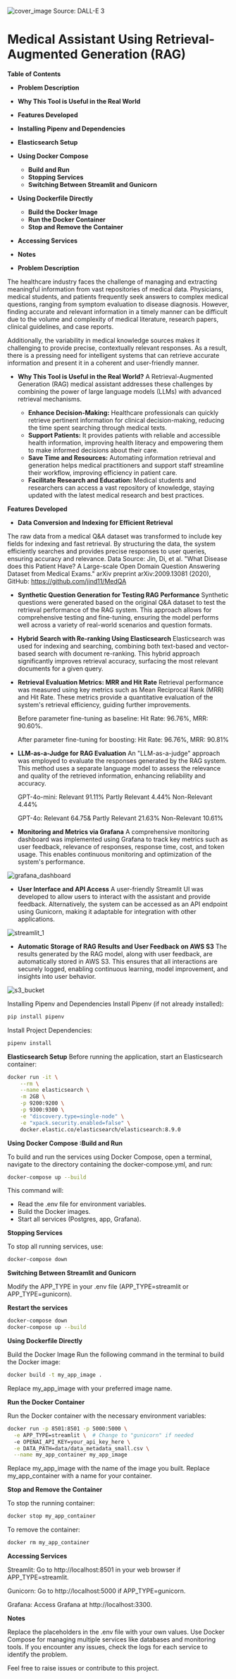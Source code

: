 ![cover_image](https://github.com/krmdel/medical_assistant_rag/blob/main/Images/cover_image.jpeg)
Source: DALL-E 3

# **Medical Assistant Using Retrieval-Augmented Generation (RAG)**
**Table of Contents**
- **Problem Description**
- **Why This Tool is Useful in the Real World**
- **Features Developed**
- **Installing Pipenv and Dependencies**
- **Elasticsearch Setup**
- **Using Docker Compose**
  - **Build and Run**
  - **Stopping Services**
  - **Switching Between Streamlit and Gunicorn**
- **Using Dockerfile Directly**
  - **Build the Docker Image**
  - **Run the Docker Container**
  - **Stop and Remove the Container**
- **Accessing Services**
- **Notes**


- **Problem Description**
  
The healthcare industry faces the challenge of managing and extracting meaningful information from vast repositories of medical data. Physicians, medical students, and patients frequently seek answers to complex medical questions, ranging from symptom evaluation to disease diagnosis. However, finding accurate and relevant information in a timely manner can be difficult due to the volume and complexity of medical literature, research papers, clinical guidelines, and case reports.

Additionally, the variability in medical knowledge sources makes it challenging to provide precise, contextually relevant responses. As a result, there is a pressing need for intelligent systems that can retrieve accurate information and present it in a coherent and user-friendly manner.

- **Why This Tool is Useful in the Real World?**
A Retrieval-Augmented Generation (RAG) medical assistant addresses these challenges by combining the power of large language models (LLMs) with advanced retrieval mechanisms.

  - **Enhance Decision-Making:** Healthcare professionals can quickly retrieve pertinent information for clinical decision-making, reducing the time spent searching through medical texts.
  - **Support Patients:** It provides patients with reliable and accessible health information, improving health literacy and empowering them to make informed decisions about their care.
  - **Save Time and Resources:** Automating information retrieval and generation helps medical practitioners and support staff streamline their workflow, improving efficiency in patient care.
  - **Facilitate Research and Education:** Medical students and researchers can access a vast repository of knowledge, staying updated with the latest medical research and best practices.

**Features Developed**

- **Data Conversion and Indexing for Efficient Retrieval**
  
The raw data from a medical Q&A dataset was transformed to include key fields for indexing and fast retrieval. By structuring the data, the system efficiently searches and provides precise responses to user queries, ensuring accuracy and relevance.
Data Source: Jin, Di, et al. "What Disease does this Patient Have? A Large-scale Open Domain Question Answering Dataset from Medical Exams." arXiv preprint arXiv:2009.13081 (2020), GitHub: https://github.com/jind11/MedQA

- **Synthetic Question Generation for Testing RAG Performance**
Synthetic questions were generated based on the original Q&A dataset to test the retrieval performance of the RAG system. This approach allows for comprehensive testing and fine-tuning, ensuring the model performs well across a variety of real-world scenarios and question formats.

- **Hybrid Search with Re-ranking Using Elasticsearch**
Elasticsearch was used for indexing and searching, combining both text-based and vector-based search with document re-ranking. This hybrid approach significantly improves retrieval accuracy, surfacing the most relevant documents for a given query.

- **Retrieval Evaluation Metrics: MRR and Hit Rate**
Retrieval performance was measured using key metrics such as Mean Reciprocal Rank (MRR) and Hit Rate. These metrics provide a quantitative evaluation of the system's retrieval efficiency, guiding further improvements.

  Before parameter fine-tuning as baseline:
  Hit Rate: 96.76%,
  MRR: 90.60%. 
  
  After parameter fine-tuning for boosting:
  Hit Rate: 96.76%,
  MRR: 90.81%

- **LLM-as-a-Judge for RAG Evaluation**
An "LLM-as-a-judge" approach was employed to evaluate the responses generated by the RAG system. This method uses a separate language model to assess the relevance and quality of the retrieved information, enhancing reliability and accuracy.

  GPT-4o-mini:
  Relevant           91.11%
  Partly Relevant    4.44%
  Non-Relevant       4.44%
      
  GPT-4o:
  Relevant           64.75&
  Partly Relevant    21.63%
  Non-Relevant       10.61%

- **Monitoring and Metrics via Grafana**
A comprehensive monitoring dashboard was implemented using Grafana to track key metrics such as user feedback, relevance of responses, response time, cost, and token usage. This enables continuous monitoring and optimization of the system's performance.

![grafana_dashboard](https://github.com/krmdel/medical_assistant_rag/blob/main/Images/grafana_dashboard.png)

- **User Interface and API Access**
A user-friendly Streamlit UI was developed to allow users to interact with the assistant and provide feedback. Alternatively, the system can be accessed as an API endpoint using Gunicorn, making it adaptable for integration with other applications.

![streamlit_1](https://github.com/krmdel/medical_assistant_rag/blob/main/Images/streamlit_1.png)

- **Automatic Storage of RAG Results and User Feedback on AWS S3**
The results generated by the RAG model, along with user feedback, are automatically stored in AWS S3. This ensures that all interactions are securely logged, enabling continuous learning, model improvement, and insights into user behavior.

![s3_bucket](https://github.com/krmdel/medical_assistant_rag/blob/main/Images/s3_bucket.png)

Installing Pipenv and Dependencies
Install Pipenv (if not already installed):

```bash
pip install pipenv
```
Install Project Dependencies:

```bash
pipenv install
```

**Elasticsearch Setup**
Before running the application, start an Elasticsearch container:

```bash
docker run -it \
    --rm \
    --name elasticsearch \
    -m 2GB \
    -p 9200:9200 \
    -p 9300:9300 \
    -e "discovery.type=single-node" \
    -e "xpack.security.enabled=false" \
    docker.elastic.co/elasticsearch/elasticsearch:8.9.0
```

**Using Docker Compose :Build and Run**

To build and run the services using Docker Compose, open a terminal, navigate to the directory containing the docker-compose.yml, and run:

```bash
docker-compose up --build
```

This command will:

- Read the .env file for environment variables.
- Build the Docker images.
- Start all services (Postgres, app, Grafana).
  
**Stopping Services**

To stop all running services, use:

```bash
docker-compose down
```

**Switching Between Streamlit and Gunicorn**

Modify the APP_TYPE in your .env file (APP_TYPE=streamlit or APP_TYPE=gunicorn).

**Restart the services**
```bash
docker-compose down
docker-compose up --build
```

**Using Dockerfile Directly**

Build the Docker Image
Run the following command in the terminal to build the Docker image:

```bash
docker build -t my_app_image .
```
Replace my_app_image with your preferred image name.

**Run the Docker Container**

Run the Docker container with the necessary environment variables:

```bash
docker run -p 8501:8501 -p 5000:5000 \
  -e APP_TYPE=streamlit \  # Change to "gunicorn" if needed
  -e OPENAI_API_KEY=your_api_key_here \
  -e DATA_PATH=data/data_metadata_small.csv \
  --name my_app_container my_app_image
```

Replace my_app_image with the name of the image you built.
Replace my_app_container with a name for your container.

**Stop and Remove the Container**

To stop the running container:

```bash
docker stop my_app_container
```
To remove the container:

```bash
docker rm my_app_container
```

**Accessing Services**

Streamlit: Go to http://localhost:8501 in your web browser if APP_TYPE=streamlit.

Gunicorn: Go to http://localhost:5000 if APP_TYPE=gunicorn.

Grafana: Access Grafana at http://localhost:3300.

**Notes**

Replace the placeholders in the .env file with your own values.
Use Docker Compose for managing multiple services like databases and monitoring tools.
If you encounter any issues, check the logs for each service to identify the problem.

Feel free to raise issues or contribute to this project.
